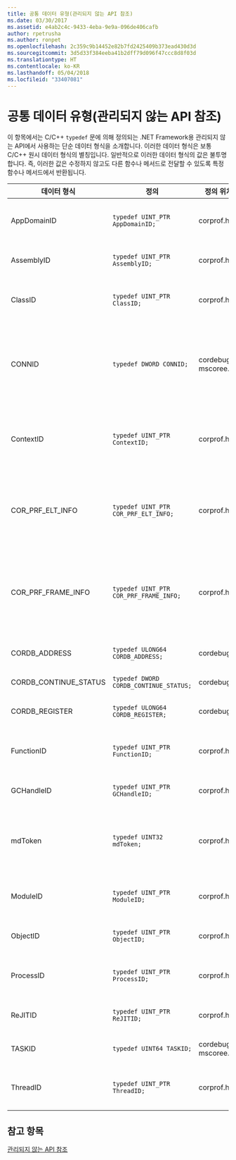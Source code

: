 ```yaml
---
title: 공통 데이터 유형(관리되지 않는 API 참조)
ms.date: 03/30/2017
ms.assetid: e4ab2c4c-9433-4eba-9e9a-096de406cafb
author: rpetrusha
ms.author: ronpet
ms.openlocfilehash: 2c359c9b14452e82b7fd2425409b373ead430d3d
ms.sourcegitcommit: 3d5d33f384eeba41b2dff79d096f47ccc8d8f03d
ms.translationtype: HT
ms.contentlocale: ko-KR
ms.lasthandoff: 05/04/2018
ms.locfileid: "33407081"
---
```

# <a name="common-data-types-unmanaged-api-reference"></a>공통 데이터 유형(관리되지 않는 API 참조)
이 항목에서는 C/C++ `typedef` 문에 의해 정의되는 .NET Framework용 관리되지 않는 API에서 사용하는 단순 데이터 형식을 소개합니다. 이러한 데이터 형식은 보통 C/C++ 원시 데이터 형식의 별칭입니다. 일반적으로 이러한 데이터 형식의 값은 불투명합니다. 즉, 이러한 값은 수정하지 않고도 다른 함수나 메서드로 전달할 수 있도록 특정 함수나 메서드에서 반환됩니다.  
  
|데이터 형식|정의|정의 위치|설명|  
|---------------|----------------|----------------|-----------------|  
|AppDomainID|`typedef UINT_PTR AppDomainID;`|corprof.h|응용 프로그램 도메인의 식별자입니다.|  
|AssemblyID|`typedef UINT_PTR AssemblyID;`|corprof.h|어셈블리의 식별자입니다.|  
|ClassID|`typedef UINT_PTR ClassID;`|corprof.h|관리되는 클래스의 식별자입니다.|  
|CONNID|`typedef DWORD CONNID;`|cordebug.h, mscoree.h|Microsoft SQL Server 인스턴스에 연결되는 스레드의 연결 식별자입니다.|  
|ContextID|`typedef UINT_PTR ContextID;`|corprof.h|특정 관리되는 스레드와 연결된 컨텍스트의 식별자입니다.|  
|COR_PRF_ELT_INFO|`typedef UINT_PTR COR_PRF_ELT_INFO;`|corprof.h|특정 스택 프레임에 대한 정보를 나타내는 불투명 핸들입니다.|  
|COR_PRF_FRAME_INFO|`typedef UINT_PTR COR_PRF_FRAME_INFO;`|corprof.h|스택 프레임을 가리키는 불투명 핸들로, 전달된 콜백 중에만 유효합니다.|  
|CORDB_ADDRESS|`typedef ULONG64 CORDB_ADDRESS;`|cordebug.h|메모리의 주소입니다.|  
|CORDB_CONTINUE_STATUS|`typedef DWORD CORDB_CONTINUE_STATUS;`|cordebug.h|연속 상태입니다.|  
|CORDB_REGISTER|`typedef ULONG64 CORDB_REGISTER;`|cordebug.h|CPU 레지스터의 값입니다.|  
|FunctionID|`typedef UINT_PTR FunctionID;`|corprof.h|함수 또는 메서드의 식별자입니다.|  
|GCHandleID|`typedef UINT_PTR GCHandleID;`|corprof.h|가비지 수집 핸들입니다.|  
|mdToken|`typedef UINT32 mdToken;`|corprof.h|메타데이터 토큰입니다(메타데이터 테이블의 행).|  
|ModuleID|`typedef UINT_PTR ModuleID;`|corprof.h|어셈블리 모듈의 식별자입니다.|  
|ObjectID|`typedef UINT_PTR ObjectID;`|corprof.h|개체의 식별자입니다.|  
|ProcessID|`typedef UINT_PTR ProcessID;`|corprof.h|관리되는 프로세스의 식별자입니다.|  
|ReJITID|`typedef UINT_PTR ReJITID;`|corprof.h|JIT된 함수의 식별자입니다.|  
|TASKID|`typedef UINT64 TASKID;`|cordebug.h, mscoree.h|식별자는 [ICLRTask](../../../docs/framework/unmanaged-api/hosting/iclrtask-interface.md) 인스턴스.|  
|ThreadID|`typedef UINT_PTR ThreadID;`|corprof.h|관리되는 스레드의 식별자입니다.|  
  
## <a name="see-also"></a>참고 항목  
 [관리되지 않는 API 참조](../../../docs/framework/unmanaged-api/index.md)
